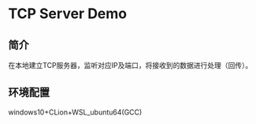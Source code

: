 # TCP Server Demo

## 简介

在本地建立TCP服务器，监听对应IP及端口，将接收到的数据进行处理（回传）。

## 环境配置

windows10+CLion+WSL_ubuntu64(GCC)